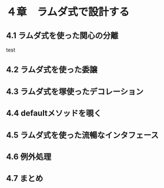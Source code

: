 # ４章　ラムダ式で設計する

## 4.1 ラムダ式を使った関心の分離
test

## 4.2 ラムダ式を使った委譲


## 4.3 ラムダ式を塚使ったデコレーション


## 4.4 defaultメソッドを覗く


## 4.5 ラムダ式を使った流暢なインタフェース


## 4.6 例外処理


## 4.7 まとめ

